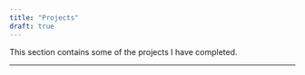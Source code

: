 ```yaml
---
title: "Projects"
draft: true
---
```


This section contains some of the projects I have completed.

---
